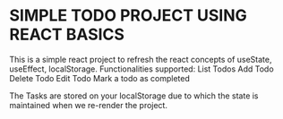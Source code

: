 # SIMPLE TODO PROJECT USING REACT BASICS

This is a simple react project to refresh the react concepts of useState, useEffect, localStorage.
Functionalities supported:
List Todos
Add Todo
Delete Todo
Edit Todo
Mark a todo as completed

The Tasks are stored on your localStorage due to which the state is maintained when we re-render the project.
